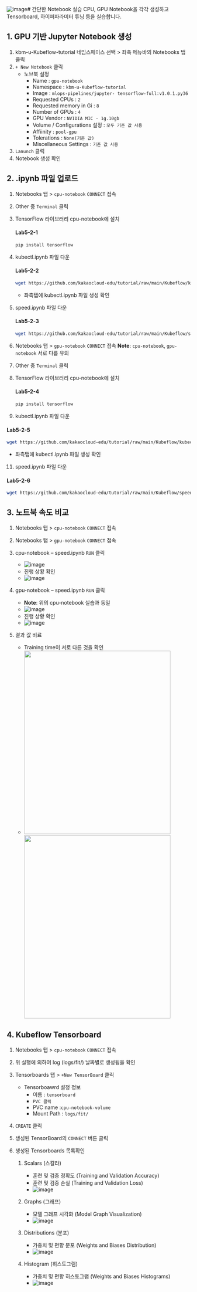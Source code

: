 ![image](https://github.com/KOlizer/tutorial/assets/127844467/828c04c3-938f-458a-b617-0cd470cea359)# 간단한 Notebook 실습
CPU, GPU Notebook을 각각 생성하고 Tensorboard, 하이퍼파라미터 튜닝 등을 실습합니다.

## 1. GPU 기반 Jupyter Notebook 생성
1. kbm-u-Kubeflow-tutorial 네임스페이스 선택 > 좌측 메뉴바의 Notebooks 탭 클릭
2. `+ New Notebook` 클릭
   - 노브북 설정
     - Name : `gpu-notebook`
     - Namespace : `kbm-u-Kubeflow-tutorial`
     - Image : `mlops-pipelines/jupyter- tensorflow-full:v1.0.1.py36`
     - Requested CPUs : `2`
     - Requested memory in Gi : `8`
     - Number of GPUs : `4` 
     - GPU Vendor : `NVIDIA MIC - 1g.10gb`  
     - Volume / Configurations 설정 : `모두 기존 값 사용`
     - Affiinity : `pool-gpu`
     - Tolerations : `None(기존 값)`
     - Miscellaneous Settings :  `기존 값 사용`
3. `Lanunch` 클릭
4. Notebook 생성 확인


## 2. .ipynb 파일 업로드
1. Notebooks 탭 > `cpu-notebook` `CONNECT` 접속
2. Other 중 `Terminal` 클릭
3. TensorFlow 라이브러리 cpu-notebook에 설치
   #### **Lab5-2-1**
   ```bash
   pip install tensorflow
   ```

4. kubectl.ipynb 파일 다운
   #### **Lab5-2-2**
   ```bash
   wget https://github.com/kakaocloud-edu/tutorial/raw/main/Kubeflow/kubectl.ipynb
   ```
   - 좌측탭에 kubectl.ipynb 파일 생성 확인
6. speed.ipynb 파일 다운
   #### **Lab5-2-3**
   ```bash
   wget https://github.com/kakaocloud-edu/tutorial/raw/main/Kubeflow/speed.ipynb
   ```

7. Notebooks 탭 > `gpu-notebook` `CONNECT` 접속
   **Note**: `cpu-notebook`, `gpu-notebook` 서로 다름 유의
8. Other 중 `Terminal` 클릭
9. TensorFlow 라이브러리 cpu-notebook에 설치
   #### **Lab5-2-4**
   ```bash
   pip install tensorflow
   ```

10. kubectl.ipynb 파일 다운
   #### **Lab5-2-5**
   ```bash
   wget https://github.com/kakaocloud-edu/tutorial/raw/main/Kubeflow/kubectl.ipynb
   ```
   - 좌측탭에 kubectl.ipynb 파일 생성 확인
11. speed.ipynb 파일 다운
   #### **Lab5-2-6**
   ```bash
   wget https://github.com/kakaocloud-edu/tutorial/raw/main/Kubeflow/speed.ipynb
   ```

## 3. 노트북 속도 비교
1. Notebooks 탭 > `cpu-notebook` `CONNECT` 접속
1. Notebooks 탭 > `gpu-notebook` `CONNECT` 접속
3. cpu-notebook – speed.ipynb `RUN`  클릭
   - ![image](https://github.com/KOlizer/tutorial/assets/127844467/f8882625-4f13-42d1-a775-1f10524da24a)
   - 진행 상황 확인
   - ![image](https://github.com/KOlizer/tutorial/assets/127844467/c8a371d6-9b91-4fcb-a293-ee44682a0968)


4. gpu-notebook – speed.ipynb `RUN`  클릭
   - **Note**: 위의 cpu-notebook 실습과 동일
   - ![image](https://github.com/KOlizer/tutorial/assets/127844467/f8882625-4f13-42d1-a775-1f10524da24a)
   - 진행 상황 확인
   - ![image](https://github.com/KOlizer/tutorial/assets/127844467/c8a371d6-9b91-4fcb-a293-ee44682a0968)

5. 결과 값 비료
   - Training time이 서로 다른 것을 확인
   - <img src="https://github.com/KOlizer/tutorial/assets/127844467/0c66ab5b-5aae-4a70-9cce-357e1965bbb5" width="400" height="500"> <img src="https://github.com/KOlizer/tutorial/assets/127844467/6b47a691-640e-4fd6-b857-7c8f05d92a9a" width="400" height="500">

## 4. Kubeflow Tensorboard
1. Notebooks 탭 > `cpu-notebook` `CONNECT` 접속
2. 위 실행에 의하여 log (logs/fit/) 날짜별로 생성됨을 확인
3. Tensorboards 탭 > `+New TensorBoard` 클릭
   - Tensorboawrd 설정 정보
      - 이름 : `tensorboard`
      - `PVC 클릭`
      - PVC name :`cpu-notebook-volume`
      - Mount Path : `logs/fit/`
4. `CREATE` 클릭
5. 생성된 TensorBoard의 `CONNECT` 버튼 클릭

6. 생성된 Tensorboards 목록확인
   1. Scalars (스칼라)
      - 훈련 및 검증 정확도 (Training and Validation Accuracy)
      - 훈련 및 검증 손실 (Training and Validation Loss)
      -  ![image](https://github.com/KOlizer/tutorial/assets/127844467/451e818d-8593-4ca5-aaf4-82eb0ba9d0a4)

   2. Graphs (그래프)
      - 모델 그래프 시각화 (Model Graph Visualization)
      -  ![image](https://github.com/KOlizer/tutorial/assets/127844467/1a6dc343-3067-4f7b-adaf-317fcae81418)

   3. Distributions (분포)
      - 가중치 및 편향 분포 (Weights and Biases Distribution)
      -  ![image](https://github.com/KOlizer/tutorial/assets/127844467/cf7d6531-5768-4e4b-88b2-e9e366558934)

   4. Histogram (히스토그램)
      - 가중치 및 편향 히스토그램 (Weights and Biases Histograms)
      -  ![image](https://github.com/KOlizer/tutorial/assets/127844467/fc059c5d-45f4-4c47-89f2-e34fff839acb)
